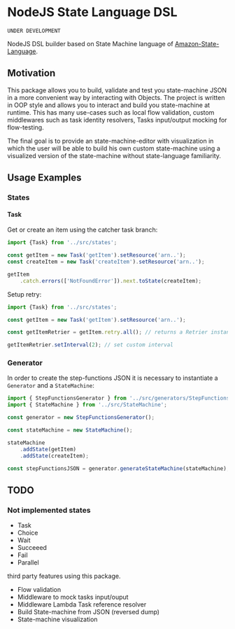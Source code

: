 # NodeJS State Language DSL

``UNDER DEVELOPMENT``

NodeJS DSL builder based on State Machine language of [Amazon-State-Language](https://states-language.net/spec.html).

## Motivation

This package allows you to build, validate and test you state-machine JSON in a more convenient way by interacting with Objects. The project is written in OOP style and allows you to interact and build you state-machine at runtime. This has many use-cases such as local flow validation, custom middlewares such as task identity resolvers, Tasks input/output mocking for flow-testing.

The final goal is to provide an state-machine-editor with visualization in which the user will be able to build his own custom state-machine using a visualized version of the state-machine without state-language familiarity.

## Usage Examples

### States

#### Task

Get or create an item using the catcher task branch:

```typescript
import {Task} from '../src/states';

const getItem = new Task('getItem').setResource('arn..');
const createItem = new Task('createItem').setResource('arn..');

getItem
    .catch.errors(['NotFoundError']).next.toState(createItem);
```

Setup retry:

```typescript
import {Task} from '../src/states';

const getItem = new Task('getItem').setResource('arn..');

const getItemRetrier = getItem.retry.all(); // returns a Retrier instance associated to getItem task

getItemRetrier.setInterval(2); // set custom interval

```

### Generator

In order to create the step-functions JSON it is necessary to instantiate a `Generator` and a `StateMachine`:

```typescript
import { StepFunctionsGenerator } from '../src/generators/StepFunctionsGenerator';
import { StateMachine } from '../src/StateMachine';

const generator = new StepFunctionsGenerator();

const stateMachine = new StateMachine();

stateMachine
    .addState(getItem)
    .addState(createItem);

const stepFunctionsJSON = generator.generateStateMachine(stateMachine);

```

## TODO

### Not implemented states

- Task
- Choice
- Wait
- Succeeed
- Fail
- Parallel


third party features using this package.

- Flow validation
- Middleware to mock tasks input/ouput
- Middleware Lambda Task reference resolver
- Build State-machine from JSON (reversed dump)
- State-machine visualization
